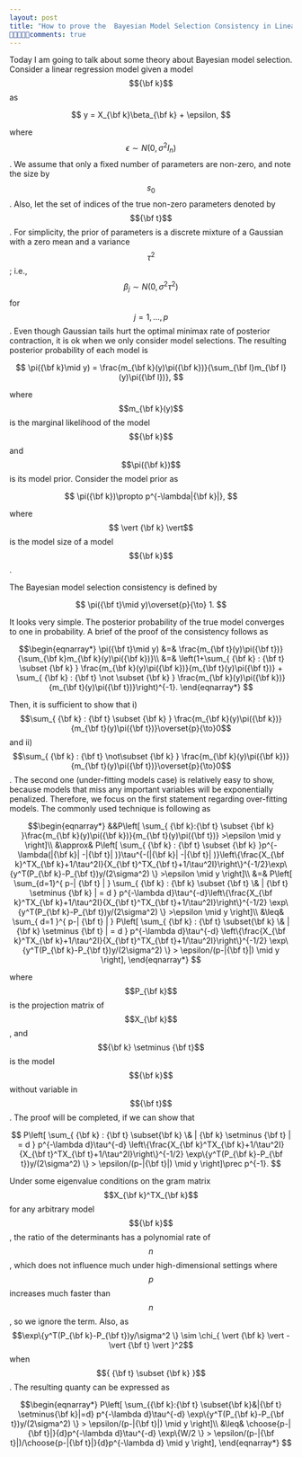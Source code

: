 ```yaml
---
layout: post
title: "How to prove the  Bayesian Model Selection Consistency in Linear Models"
comments: true
---
```

 
 Today I am going to talk about some theory about Bayesian model selection. Consider a linear regression model given a model $${\bf k}$$ as 
 
$$
 y = X_{\bf k}\beta_{\bf k} + \epsilon,
 $$
 
 where $$\epsilon \sim N(0,\sigma^2I_n)$$.  We assume that only a fixed number of parameters  are non-zero, and note the size by $$s_0$$. Also, let the set of indices of the true non-zero parameters denoted by $${\bf  t}$$. For simplicity, the prior of parameters is a discrete mixture of a Gaussian with a zero mean and a variance $$\tau^2$$; i.e., $$\beta_j\sim N(0,\sigma^2\tau^2)$$ for $$j=1,\dots,p$$. Even though Gaussian tails hurt the optimal minimax rate of posterior contraction, it is ok when we only consider model selections. The resulting posterior probability of each model  is 

$$
\pi({\bf k}\mid y) = \frac{m_{\bf k}(y)\pi({\bf k})}{\sum_{\bf l}m_{\bf l}(y)\pi({\bf l})}, 
$$  


 where $$m_{\bf k}(y)$$ is the marginal likelihood of the model $${\bf k}$$ and $$\pi({\bf k})$$ is its model prior. Consider the model prior as
 
$$
\pi({\bf k})\propto p^{-\lambda|{\bf k}|},
$$


 where $$ \vert {\bf k} \vert$$ is the model size of a model $${\bf k}$$.
 
The Bayesian model selection consistency is
  defined by
  
  $$
  \pi({\bf t}\mid y)\overset{p}{\to} 1.
  $$
 
  It looks very simple. The posterior probability of the true model converges to one in probability. A brief of  the proof of the consistency follows as 
 
$$\begin{eqnarray*}
\pi({\bf t}\mid y) &=&  \frac{m_{\bf t}(y)\pi({\bf t})}{\sum_{\bf k}m_{\bf k}(y)\pi({\bf k})}\\
 &=& \left(1+\sum_{ {\bf k} : {\bf  t} \subset {\bf k} } \frac{m_{\bf k}(y)\pi({\bf k})}{m_{\bf t}(y)\pi({\bf t})} + \sum_{ {\bf k} : {\bf  t} \not \subset {\bf k} } \frac{m_{\bf k}(y)\pi({\bf k})}{m_{\bf t}(y)\pi({\bf t})}\right)^{-1}. 
  \end{eqnarray*}
$$


Then, it is sufficient to show that i) $$\sum_{ {\bf k} : {\bf  t} \subset {\bf k} } \frac{m_{\bf k}(y)\pi({\bf k})}{m_{\bf t}(y)\pi({\bf t})}\overset{p}{\to}0$$ and ii) $$\sum_{ {\bf k} : {\bf  t} \not\subset {\bf k} } \frac{m_{\bf k}(y)\pi({\bf k})}{m_{\bf t}(y)\pi({\bf t})}\overset{p}{\to}0$$. The second one (under-fitting models case) is relatively easy to show, because models that miss any important variables will be exponentially penalized. Therefore, we focus on the first statement regarding over-fitting models. The commonly used technique is following as 


$$\begin{eqnarray*}
&&P\left[ \sum_{ {\bf k}:{\bf t} \subset {\bf k} }\frac{m_{\bf k}(y)\pi({\bf k})}{m_{\bf t}(y)\pi({\bf t})} >\epsilon \mid y \right]\\
&\approx& P\left[ \sum_{ {\bf k} : {\bf t} \subset {\bf k} }p^{-\lambda(|{\bf k}| -|{\bf t}| )}\tau^{-(|{\bf k}| -|{\bf t}| )}\left\{\frac{X_{\bf k}^TX_{\bf k}+1/\tau^2I}{X_{\bf t}^TX_{\bf t}+1/\tau^2I}\right\}^{-1/2}\exp\{y^T(P_{\bf k}-P_{\bf t})y/(2\sigma^2) \} >\epsilon \mid y \right]\\
&=&  P\left[ \sum_{d=1}^{ p-| {\bf t} | } \sum_{ {\bf k} : {\bf k} \subset {\bf t} \& | {\bf t} \setminus {\bf k} | = d } p^{-\lambda d}\tau^{-d}\left\{\frac{X_{\bf k}^TX_{\bf k}+1/\tau^2I}{X_{\bf t}^TX_{\bf t}+1/\tau^2I}\right\}^{-1/2} \exp\{y^T(P_{\bf k}-P_{\bf t})y/(2\sigma^2) \} >\epsilon \mid y \right]\\
 &\leq& \sum_{ d=1 }^{ p-| {\bf t} | } P\left[  \sum_{ {\bf k} : {\bf t} \subset{\bf k} \& | {\bf k} \setminus {\bf t} | = d } p^{-\lambda d}\tau^{-d} \left\{\frac{X_{\bf k}^TX_{\bf k}+1/\tau^2I}{X_{\bf t}^TX_{\bf t}+1/\tau^2I}\right\}^{-1/2} \exp\{y^T(P_{\bf k}-P_{\bf t})y/(2\sigma^2) \}  > \epsilon/(p-|{\bf t}|) \mid y \right], 
 \end{eqnarray*} 
 $$

where $$P_{\bf k}$$ is the projection matrix of $$X_{\bf k}$$, and $${\bf k} \setminus {\bf t}$$ is the model $${\bf k}$$ without variable in $${\bf t}$$. The proof will be completed, if we can show that 

$$
P\left[  \sum_{ {\bf k} : {\bf t} \subset{\bf k} \& | {\bf k} \setminus {\bf t} | = d } p^{-\lambda d}\tau^{-d} \left\{\frac{X_{\bf k}^TX_{\bf k}+1/\tau^2I}{X_{\bf t}^TX_{\bf t}+1/\tau^2I}\right\}^{-1/2} \exp\{y^T(P_{\bf k}-P_{\bf t})y/(2\sigma^2) \}  > \epsilon/(p-|{\bf t}|) \mid y \right]\prec p^{-1}.
$$

Under some eigenvalue conditions on the gram matrix $$X_{\bf k}^TX_{\bf k}$$ for any arbitrary model $${\bf k}$$, the ratio of the determinants has a polynomial rate of $$n$$, which does not influence much under high-dimensional settings where $$p$$ increases much faster than $$n$$, so we ignore the term. Also, as $$\exp\{y^T(P_{\bf k}-P_{\bf t})y/\sigma^2 \} \sim \chi_{ \vert {\bf k} \vert -  \vert {\bf t} \vert }^2$$ when $${ {\bf t} \subset {\bf k} }$$. The resulting quanty can be expressed as
 
 
 
 $$\begin{eqnarray*}
 P\left[  \sum_{{\bf k}:{\bf t} \subset{\bf k}&|{\bf t} \setminus{\bf k}|=d} p^{-\lambda d}\tau^{-d} \exp\{y^T(P_{\bf k}-P_{\bf t})y/(2\sigma^2) \}  > \epsilon/(p-|{\bf t}|) \mid y \right]\\
 &\leq& \choose{p-|{\bf t}|}{d}p^{-\lambda d}\tau^{-d} \exp\{W/2 \}  > \epsilon/(p-|{\bf t}|)/\choose{p-|{\bf t}|}{d}p^{-\lambda d} \mid y \right],
 \end{eqnarray*}
 $$
 
